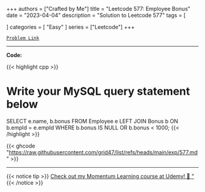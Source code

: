 
+++
authors = ["Crafted by Me"]
title = "Leetcode 577: Employee Bonus"
date = "2023-04-04"
description = "Solution to Leetcode 577"
tags = [
    
]
categories = [
    "Easy"
]
series = ["Leetcode"]
+++



[`Problem Link`](https://leetcode.com/problems/employee-bonus/description/)

---

**Code:**

{{< highlight cpp >}}
# Write your MySQL query statement below
SELECT e.name, b.bonus FROM Employee e
    LEFT JOIN Bonus b ON b.empId = e.empId
    WHERE b.bonus IS NULL OR b.bonus < 1000;
{{< /highlight >}}

{{< ghcode "https://raw.githubusercontent.com/grid47/list/refs/heads/main/exp/577.md" >}}

---



{{< notice tip >}}
[Check out my Momentum Learning course at Udemy! 🚀 "](https://www.udemy.com/course/blind-75-the-data-structures-and-algorithms-essentials/)
{{< /notice >}}

